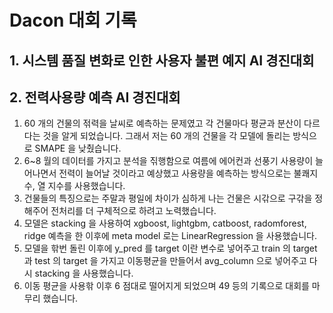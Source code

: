 # Dacon 대회 기록

## 1. 시스템 품질 변화로 인한 사용자 불편 예지 AI 경진대회
## 2. 전력사용량 예측 AI 경진대회
1. 60 개의 건물의 젂력을 날씨로 예측하는 문제였고 각 건물마다 평균과 분산이 다르다는 것을 알게 되었습니다. 그래서 저는 60 개의 건물을 각 모델에 돌리는 방식으로 SMAPE 을 낮췄습니다.
2. 6~8 월의 데이터를 가지고 분석을 짂행함으로 여름에 에어컨과 선풍기 사용량이 늘어나면서 전력이 늘어날 것이라고 예상했고 사용량을 예측하는 방식으로는 불쾌지수, 열 지수를 사용했습니다.
3. 건물들의 특징으로는 주말과 평일에 차이가 심하게 나는 건물은 시갂으로 구갂을 정해주어 전처리를 더 구체적으로 하려고 노력했습니다.
4. 모델은 stacking 을 사용하여 xgboost, lightgbm, catboost, radomforest, ridge 예측을 한 이후에 meta model 로는 LinearRegression 을 사용했습니다.
5. 모델을 핚번 돌린 이후에 y_pred 를 target 이란 변수로 넣어주고 train 의 target 과 test 의 target 을 가지고 이동평균을 만들어서 avg_column 으로 넣어주고 다시 stacking 을 사용했습니다.
6. 이동 평균을 사용핚 이후 6 점대로 떨어지게 되었으며 49 등의 기록으로 대회를 마무리 했습니다.
